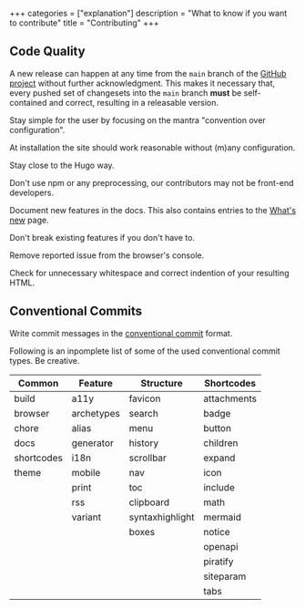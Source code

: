 +++
categories = ["explanation"]
description = "What to know if you want to contribute"
title = "Contributing"
+++

## Code Quality

A new release can happen at any time from the `main` branch of the [GitHub project](https://github.com/McShelby/hugo-theme-relearn) without further acknowledgment. This makes it necessary that, every pushed set of changesets into the `main` branch **must** be self-contained and correct, resulting in a releasable version.

Stay simple for the user by focusing on the mantra "convention over configuration".

At installation the site should work reasonable without (m)any configuration.

Stay close to the Hugo way.

Don't use npm or any preprocessing, our contributors may not be front-end developers.

Document new features in the docs. This also contains entries to the [What's new](introduction/releasenotes) page.

Don't break existing features if you don't have to.

Remove reported issue from the browser's console.

Check for unnecessary whitespace and correct indention of your resulting HTML.

## Conventional Commits

Write commit messages in the [conventional commit](https://www.conventionalcommits.org/en/v1.0.0/) format.

Following is an inpomplete list of some of the used conventional commit types. Be creative.

| Common     | Feature    | Structure       | Shortcodes  |
|------------|------------|-----------------|-------------|
| build      | a11y       | favicon         | attachments |
| browser    | archetypes | search          | badge       |
| chore      | alias      | menu            | button      |
| docs       | generator  | history         | children    |
| shortcodes | i18n       | scrollbar       | expand      |
| theme      | mobile     | nav             | icon        |
|            | print      | toc             | include     |
|            | rss        | clipboard       | math        |
|            | variant    | syntaxhighlight | mermaid     |
|            |            | boxes           | notice      |
|            |            |                 | openapi     |
|            |            |                 | piratify    |
|            |            |                 | siteparam   |
|            |            |                 | tabs        |
